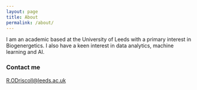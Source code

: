 ```yaml
---
layout: page
title: About
permalink: /about/
---
```


I am an academic based at the University of Leeds with a primary interest in Biogenergetics. I also have a keen interest in data analytics, machine learning and AI.   

### Contact me

[R.ODriscoll@leeds.ac.uk](mailto:R.ODriscoll@leeds.ac.uk)
